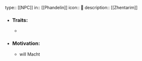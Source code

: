 type:: [[NPC]]
in:: [[Phandelin]] 
icon:: 👤
description:: [[Zhentarim]]

- ### Traits:
	-
- ### Motivation:
	- will Macht